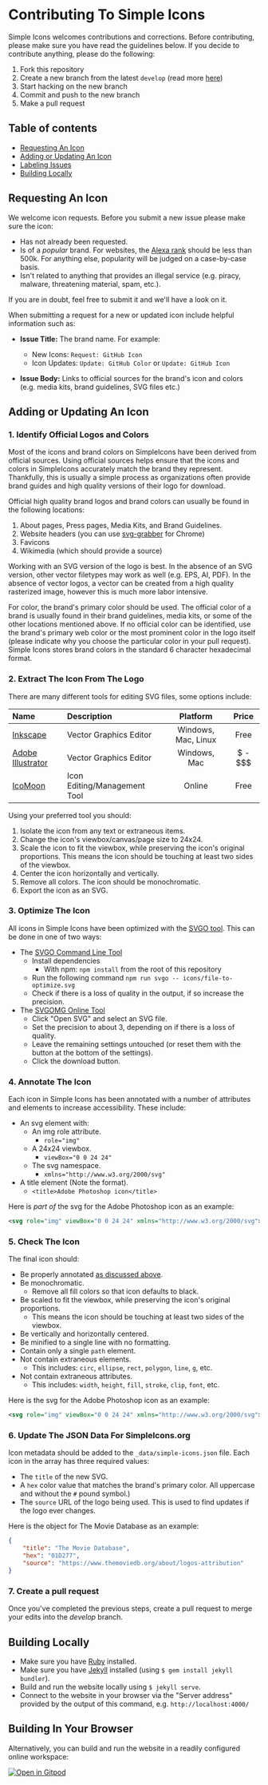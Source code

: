 # Contributing To Simple Icons

Simple Icons welcomes contributions and corrections. Before contributing, please make sure you have read the guidelines below. If you decide to contribute anything, please do the following:

1. Fork this repository
1. Create a new branch from the latest `develop` (read more [here](https://guides.github.com/introduction/flow/))
1. Start hacking on the new branch
1. Commit and push to the new branch
1. Make a pull request

## Table of contents

* [Requesting An Icon](#requesting-an-icon)
* [Adding or Updating An Icon](#adding-or-updating-an-icon)
* [Labeling Issues](#labeling-issues)
* [Building Locally](#building-locally)

## Requesting An Icon

We welcome icon requests. Before you submit a new issue please make sure the icon:

* Has not already been requested.
* Is of a _popular_ brand. For websites, the [Alexa rank](https://www.alexa.com/siteinfo) should be less than 500k. For anything else, popularity will be judged on a case-by-case basis.
* Isn't related to anything that provides an illegal service (e.g. piracy, malware, threatening material, spam, etc.).

If you are in doubt, feel free to submit it and we'll have a look on it.

When submitting a request for a new or updated icon include helpful information such as:

* **Issue Title:** The brand name. For example:
  * New Icons: `Request: GitHub Icon`
  * Icon Updates: `Update: GitHub Color` or `Update: GitHub Icon`

* **Issue Body:** Links to official sources for the brand's icon and colors (e.g. media kits, brand guidelines, SVG files etc.)

## Adding or Updating An Icon

### 1. Identify Official Logos and Colors

Most of the icons and brand colors on SimpleIcons have been derived from official sources. Using official sources helps ensure that the icons and colors in SimpleIcons accurately match the brand they represent. Thankfully, this is usually a simple process as organizations often provide brand guides and high quality versions of their logo for download.

Official high quality brand logos and brand colors can usually be found in the following locations:

1. About pages, Press pages, Media Kits, and Brand Guidelines.
1. Website headers (you can use [svg-grabber](https://chrome.google.com/webstore/detail/svg-grabber-get-all-the-s/ndakggdliegnegeclmfgodmgemdokdmg) for Chrome)
1. Favicons
1. Wikimedia (which should provide a source)

Working with an SVG version of the logo is best. In the absence of an SVG version, other vector filetypes may work as well (e.g. EPS, AI, PDF). In the absence of vector logos, a vector can be created from a high quality rasterized image, however this is much more labor intensive.

For color, the brand's primary color should be used. The official color of a brand is usually found in their brand guidelines, media kits, or some of the other locations mentioned above. If no official color can be identified, use the brand's primary web color or the most prominent color in the logo itself (please indicate why you choose the particular color in your pull request). Simple Icons stores brand colors in the standard 6 character hexadecimal format.

### 2. Extract The Icon From The Logo

There are many different tools for editing SVG files, some options include:

| Name | Description | Platform | Price |
| :---- | :---- | :----: | :----: |
| [Inkscape](https://inkscape.org/en/)| Vector Graphics Editor | Windows, Mac, Linux | Free |
| [Adobe Illustrator](https://www.adobe.com/products/illustrator.html) | Vector Graphics Editor | Windows, Mac | $ - $$$ |
| [IcoMoon](https://icomoon.io/) | Icon Editing/Management Tool | Online | Free |

Using your preferred tool you should:

1. Isolate the icon from any text or extraneous items.
1. Change the icon's viewbox/canvas/page size to 24x24.
1. Scale the icon to fit the viewbox, while preserving the icon's original proportions. This means the icon should be touching at least two sides of the viewbox.
1. Center the icon horizontally and vertically.
1. Remove all colors. The icon should be monochromatic.
1. Export the icon as an SVG.

### 3. Optimize The Icon

All icons in Simple Icons have been optimized with the [SVGO tool](https://github.com/svg/svgo). This can be done in one of two ways:

* The [SVGO Command Line Tool](https://github.com/svg/svgo)
  * Install dependencies
    * With npm: `npm install` from the root of this repository
  * Run the following command `npm run svgo -- icons/file-to-optimize.svg`
  * Check if there is a loss of quality in the output, if so increase the precision.
* The [SVGOMG Online Tool](https://jakearchibald.github.io/svgomg/)
  * Click "Open SVG" and select an SVG file.
  * Set the precision to about 3, depending on if there is a loss of quality.
  * Leave the remaining settings untouched (or reset them with the button at the bottom of the settings).
  * Click the download button.

### 4. Annotate The Icon

Each icon in Simple Icons has been annotated with a number of attributes and elements to increase accessibility. These include:

* An svg element with:
  * An img role attribute.
    * `role="img"`
  * A 24x24 viewbox.
    * `viewBox="0 0 24 24"`
  * The svg namespace.
    * `xmlns="http://www.w3.org/2000/svg"`
* A title element (Note the format).
  * `<title>Adobe Photoshop icon</title>`

Here is _part of_ the svg for the Adobe Photoshop icon as an example:

```svg
<svg role="img" viewBox="0 0 24 24" xmlns="http://www.w3.org/2000/svg"><title>Adobe Photoshop icon</title>...</svg>
```

### 5. Check The Icon

The final icon should:

* Be properly annotated [as discussed above](#4-annotate-the-icon).
* Be monochromatic.
  * Remove all fill colors so that icon defaults to black.
* Be scaled to fit the viewbox, while preserving the icon's original proportions.
  * This means the icon should be touching at least two sides of the viewbox.
* Be vertically and horizontally centered.
* Be minified to a single line with no formatting.
* Contain only a single `path` element.
* Not contain extraneous elements.
  * This includes: `circ`, `ellipse`, `rect`, `polygon`, `line`, `g`, etc.
* Not contain extraneous attributes.
  * This includes: `width`, `height`, `fill`, `stroke`, `clip`, `font`, etc.

Here is the svg for the Adobe Photoshop icon as an example:

```svg
<svg role="img" viewBox="0 0 24 24" xmlns="http://www.w3.org/2000/svg"><title>Adobe Photoshop icon</title><path d="M0 .3v23.4h24V.3H0zm1 1h22v21.4H1V1.3zm4.8 4.48c0-.067.14-.116.224-.116.644-.033 1.588-.05 2.578-.05 2.772 0 3.85 1.52 3.85 3.466 0 2.54-1.842 3.63-4.102 3.63-.38 0-.51-.017-.775-.017v3.842c0 .083-.033.116-.115.116H5.916c-.083 0-.115-.03-.115-.113V5.78zm1.775 5.312c.23.016.412.016.81.016 1.17 0 2.27-.412 2.27-1.996 0-1.27-.786-1.914-2.122-1.914-.396 0-.775.016-.957.033v3.864zm8.607-1.188c-.792 0-1.056.396-1.056.726 0 .363.18.61 1.237 1.155 1.568.76 2.062 1.485 2.062 2.557 0 1.6-1.22 2.46-2.87 2.46-.876 0-1.62-.183-2.05-.43-.065-.033-.08-.082-.08-.165V14.74c0-.1.048-.133.114-.084.624.413 1.352.594 2.012.594.792 0 1.122-.33 1.122-.776 0-.363-.23-.677-1.237-1.205-1.42-.68-2.014-1.37-2.014-2.527 0-1.287 1.006-2.36 2.755-2.36.86 0 1.464.132 1.794.28.082.05.1.132.1.198v1.37c0 .083-.05.133-.15.1-.444-.264-1.1-.43-1.743-.43z"/></svg>
```

### 6. Update The JSON Data For SimpleIcons.org

Icon metadata should be added to the `_data/simple-icons.json` file. Each icon in the array has three required values:

  * The `title` of the new SVG.
  * A `hex` color value that matches the brand's primary color. All uppercase and without the `#` pound symbol.)
  * The `source` URL of the logo being used. This is used to find updates if the logo ever changes.

Here is the object for The Movie Database as an example:

```json
{
    "title": "The Movie Database",
    "hex": "01D277",
    "source": "https://www.themoviedb.org/about/logos-attribution"
}
```

### 7. Create a pull request

Once you've completed the previous steps, create a pull request to merge your edits into the *develop* branch.

## Building Locally

* Make sure you have [Ruby](https://www.ruby-lang.org/en/downloads/) installed.
* Make sure you have [Jekyll](https://jekyllrb.com/) installed (using `$ gem install jekyll bundler`).
* Build and run the website locally using `$ jekyll serve`.
* Connect to the website in your browser via the "Server address" provided by the output of this command, e.g. `http://localhost:4000/`

## Building In Your Browser

Alternatively, you can build and run the website in a readily configured online workspace:

[![Open in Gitpod](https://gitpod.io/button/open-in-gitpod.svg)](https://gitpod.io#https://github.com/simple-icons/simple-icons)
